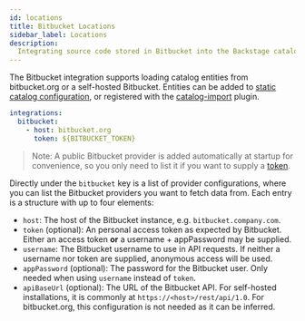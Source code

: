 ```yaml
---
id: locations
title: Bitbucket Locations
sidebar_label: Locations
description:
  Integrating source code stored in Bitbucket into the Backstage catalog
---
```


The Bitbucket integration supports loading catalog entities from bitbucket.org
or a self-hosted Bitbucket. Entities can be added to
[static catalog configuration](../../features/software-catalog/configuration.md),
or registered with the
[catalog-import](https://github.com/backstage/backstage/tree/master/plugins/catalog-import)
plugin.

```yaml
integrations:
  bitbucket:
    - host: bitbucket.org
      token: ${BITBUCKET_TOKEN}
```

> Note: A public Bitbucket provider is added automatically at startup for
> convenience, so you only need to list it if you want to supply a
> [token](https://confluence.atlassian.com/bitbucketserver/personal-access-tokens-939515499.html).

Directly under the `bitbucket` key is a list of provider configurations, where
you can list the Bitbucket providers you want to fetch data from. Each entry is
a structure with up to four elements:

- `host`: The host of the Bitbucket instance, e.g. `bitbucket.company.com`.
- `token` (optional): An personal access token as expected by Bitbucket. Either
  an access token **or** a username + appPassword may be supplied.
- `username`: The Bitbucket username to use in API requests. If neither a
  username nor token are supplied, anonymous access will be used.
- `appPassword` (optional): The password for the Bitbucket user. Only needed
  when using `username` instead of `token`.
- `apiBaseUrl` (optional): The URL of the Bitbucket API. For self-hosted
  installations, it is commonly at `https://<host>/rest/api/1.0`. For
  bitbucket.org, this configuration is not needed as it can be inferred.
